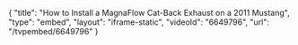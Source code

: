 {
    "title": "How to Install a MagnaFlow Cat-Back Exhaust on a 2011 Mustang",
    "type": "embed",
    "layout": "iframe-static",
    "videoId": "6649796",
    "url": "\/tvpembed\/6649796"
}